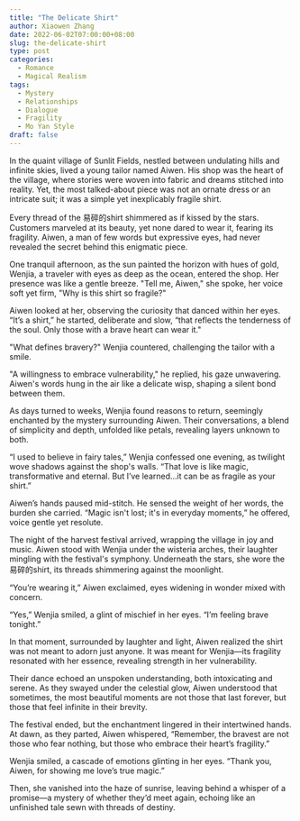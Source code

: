 ```yaml
---
title: "The Delicate Shirt"
author: Xiaowen Zhang
date: 2022-06-02T07:00:00+08:00
slug: the-delicate-shirt
type: post
categories:
  - Romance
  - Magical Realism
tags:
  - Mystery
  - Relationships
  - Dialogue
  - Fragility
  - Mo Yan Style
draft: false
---
```


In the quaint village of Sunlit Fields, nestled between undulating hills and infinite skies, lived a young tailor named Aiwen. His shop was the heart of the village, where stories were woven into fabric and dreams stitched into reality. Yet, the most talked-about piece was not an ornate dress or an intricate suit; it was a simple yet inexplicably fragile shirt.

Every thread of the 易碎的shirt shimmered as if kissed by the stars. Customers marveled at its beauty, yet none dared to wear it, fearing its fragility. Aiwen, a man of few words but expressive eyes, had never revealed the secret behind this enigmatic piece.

One tranquil afternoon, as the sun painted the horizon with hues of gold, Wenjia, a traveler with eyes as deep as the ocean, entered the shop. Her presence was like a gentle breeze. "Tell me, Aiwen," she spoke, her voice soft yet firm, "Why is this shirt so fragile?"

Aiwen looked at her, observing the curiosity that danced within her eyes. “It’s a shirt,” he started, deliberate and slow, “that reflects the tenderness of the soul. Only those with a brave heart can wear it."

"What defines bravery?" Wenjia countered, challenging the tailor with a smile.

"A willingness to embrace vulnerability," he replied, his gaze unwavering. Aiwen's words hung in the air like a delicate wisp, shaping a silent bond between them.

As days turned to weeks, Wenjia found reasons to return, seemingly enchanted by the mystery surrounding Aiwen. Their conversations, a blend of simplicity and depth, unfolded like petals, revealing layers unknown to both.

“I used to believe in fairy tales,” Wenjia confessed one evening, as twilight wove shadows against the shop's walls. “That love is like magic, transformative and eternal. But I’ve learned…it can be as fragile as your shirt.”

Aiwen’s hands paused mid-stitch. He sensed the weight of her words, the burden she carried. “Magic isn't lost; it's in everyday moments,” he offered, voice gentle yet resolute.

The night of the harvest festival arrived, wrapping the village in joy and music. Aiwen stood with Wenjia under the wisteria arches, their laughter mingling with the festival's symphony. Underneath the stars, she wore the 易碎的shirt, its threads shimmering against the moonlight.

“You’re wearing it,” Aiwen exclaimed, eyes widening in wonder mixed with concern.

“Yes,” Wenjia smiled, a glint of mischief in her eyes. “I’m feeling brave tonight.”

In that moment, surrounded by laughter and light, Aiwen realized the shirt was not meant to adorn just anyone. It was meant for Wenjia—its fragility resonated with her essence, revealing strength in her vulnerability.

Their dance echoed an unspoken understanding, both intoxicating and serene. As they swayed under the celestial glow, Aiwen understood that sometimes, the most beautiful moments are not those that last forever, but those that feel infinite in their brevity.

The festival ended, but the enchantment lingered in their intertwined hands. At dawn, as they parted, Aiwen whispered, “Remember, the bravest are not those who fear nothing, but those who embrace their heart’s fragility.”

Wenjia smiled, a cascade of emotions glinting in her eyes. “Thank you, Aiwen, for showing me love’s true magic.”

Then, she vanished into the haze of sunrise, leaving behind a whisper of a promise—a mystery of whether they’d meet again, echoing like an unfinished tale sewn with threads of destiny.